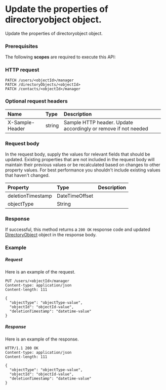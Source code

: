 # Update the properties of directoryobject object.

Update the properties of directoryobject object.
### Prerequisites
The following **scopes** are required to execute this API: 
### HTTP request
<!-- { "blockType": "ignored" } -->
```http
PATCH /users/<objectId>/manager
PATCH /directoryObjects/<objectId>
PATCH /contacts/<objectId>/manager
```
### Optional request headers
| Name       | Type | Description|
|:-----------|:------|:----------|
| X-Sample-Header  | string  | Sample HTTP header. Update accordingly or remove if not needed|

### Request body
In the request body, supply the values for relevant fields that should be updated. Existing properties that are not included in the request body will maintain their previous values or be recalculated based on changes to other property values. For best performance you shouldn't include existing values that haven't changed.

| Property	   | Type	|Description|
|:---------------|:--------|:----------|
|deletionTimestamp|DateTimeOffset||
|objectType|String||

### Response
If successful, this method returns a `200 OK` response code and updated [DirectoryObject](../resources/directoryobject.md) object in the response body.
### Example
##### Request
Here is an example of the request.
<!-- {
  "blockType": "request",
  "name": "update_directoryobject"
}-->
```http
PUT /users/<objectId>/manager
Content-type: application/json
Content-length: 111

{
  "objectType": "objectType-value",
  "objectId": "objectId-value",
  "deletionTimestamp": "datetime-value"
}
```
##### Response
Here is an example of the response.
<!-- {
  "blockType": "response",
  "truncated": false,
  "@odata.type": "microsoft.graph.directoryobject"
} -->
```http
HTTP/1.1 200 OK
Content-type: application/json
Content-length: 111

{
  "objectType": "objectType-value",
  "objectId": "objectId-value",
  "deletionTimestamp": "datetime-value"
}
```

<!-- uuid: b3ac87fd-f20d-4003-9815-3c179f59ecf0
2015-10-19 09:07:21 UTC -->
<!-- {
  "type": "#page.annotation",
  "description": "Update the properties of directoryobject object.",
  "keywords": "",
  "section": "documentation",
  "tocPath": ""
}-->